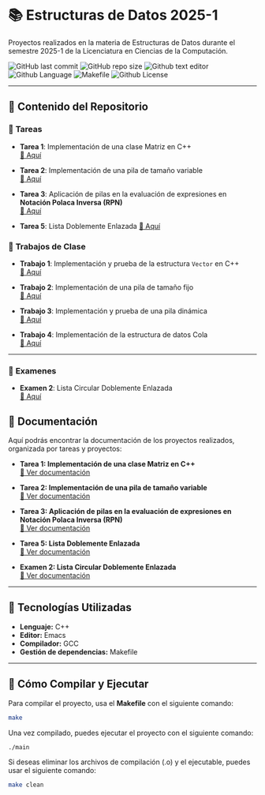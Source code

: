 # 📚 Estructuras de Datos 2025-1
Proyectos realizados en la materia de Estructuras de Datos durante el semestre 2025-1 de la Licenciatura en Ciencias de la Computación.

![GitHub last commit](https://img.shields.io/github/last-commit/ComputerChemistry/Estructuras-de-Datos-2025-1?style=for-the-badge&color=b4befe) 
![GitHub repo size](https://img.shields.io/github/repo-size/ComputerChemistry/Estructuras-de-Datos-2025-1?style=for-the-badge&color=cba6f7) 
![Github text editor](https://img.shields.io/badge/Emacs-%237F5AB6.svg?&style=for-the-badge&logo=gnu-emacs&logoColor=white) 
![Github Language](https://img.shields.io/badge/C%2B%2B-00599C?style=for-the-badge&logo=c%2B%2B&logoColor=white) 
![Makefile](https://img.shields.io/badge/Build-Makefile-89b4fa?style=for-the-badge&logo=gnu&logoColor=white) 
![Github License](https://img.shields.io/badge/MIT-green?style=for-the-badge)

---
## 📂 Contenido del Repositorio  

### 🔹 **Tareas**

- **Tarea 1**: Implementación de una clase Matriz en C++  
  [🔗 Aquí](https://github.com/ComputerChemistry/Estructuras-de-Datos-2025-1/tree/main/Tareas/Tarea01/Tarea01Matriz)

- **Tarea 2**: Implementación de una pila de tamaño variable  
  [🔗 Aquí](https://github.com/ComputerChemistry/Estructuras-de-Datos-2025-1/tree/main/Tareas/Tarea02/Tarea02PilaTamVar)

- **Tarea 3**: Aplicación de pilas en la evaluación de expresiones en **Notación Polaca Inversa (RPN)**  
  [🔗 Aquí](https://github.com/ComputerChemistry/Estructuras-de-Datos-2025-1/tree/main/Tareas/Tarea03/Tarea03AplicaciondePilas)

- **Tarea 5**: Lista Doblemente Enlazada 
  [🔗 Aquí](https://github.com/ComputerChemistry/Estructuras-de-Datos-2025-1/tree/main/Tareas/Tarea05/Tarea05ListaDobleEnlazada)


### 🏫 **Trabajos de Clase**

- **Trabajo 1**: Implementación y prueba de la estructura `Vector` en C++  
  [🔗 Aquí](https://github.com/ComputerChemistry/Estructuras-de-Datos-2025-1/tree/main/Clases/PruebaVector)

- **Trabajo 2**: Implementación de una pila de tamaño fijo  
  [🔗 Aquí](https://github.com/ComputerChemistry/Estructuras-de-Datos-2025-1/tree/main/Clases/PilaTamFijo)

- **Trabajo 3**: Implementación y prueba de una pila dinámica  
  [🔗 Aquí](https://github.com/ComputerChemistry/Estructuras-de-Datos-2025-1/tree/main/Clases/PruebaPilaDinamica)

- **Trabajo 4**: Implementación de la estructura de datos Cola  
  [🔗 Aquí](https://github.com/ComputerChemistry/Estructuras-de-Datos-2025-1/tree/main/Clases/PruebaCola)

---

### 🔹 **Examenes**

  - **Examen 2**: Lista Circular Doblemente Enlazada  
   [🔗 Aquí](https://github.com/ComputerChemistry/Estructuras-de-Datos-2025-1/tree/main/Examenes/Examen02/Examen02ListaCircularDoble)



## 📖 **Documentación**

Aquí podrás encontrar la documentación de los proyectos realizados, organizada por tareas y proyectos:

- **Tarea 1: Implementación de una clase Matriz en C++**  
  [📄 Ver documentación](https://computerchemistry.github.io/Estructuras-de-Datos-2025-1/Tarea01/docs01/index.html)

- **Tarea 2: Implementación de una pila de tamaño variable**  
  [📄 Ver documentación](https://computerchemistry.github.io/Estructuras-de-Datos-2025-1/Tarea02/docs02/index.html)

- **Tarea 3: Aplicación de pilas en la evaluación de expresiones en Notación Polaca Inversa (RPN)**  
  [📄 Ver documentación](https://computerchemistry.github.io/Estructuras-de-Datos-2025-1/Tarea03/docs03/index.html)

- **Tarea 5: Lista Doblemente Enlazada**  
  [📄 Ver documentación](https://computerchemistry.github.io/Estructuras-de-Datos-2025-1/Tarea05/docs05/index.html)

- **Examen 2: Lista Circular Doblemente Enlazada**  
  [📄 Ver documentación](https://computerchemistry.github.io/Estructuras-de-Datos-2025-1/Examen02/docs-examen02/index.html)

---

## 🚀 Tecnologías Utilizadas  

- **Lenguaje:** C++  
- **Editor:** Emacs  
- **Compilador:** GCC  
- **Gestión de dependencias:** Makefile  

---
## 🔨 Cómo Compilar y Ejecutar

Para compilar el proyecto, usa el **Makefile** con el siguiente comando:

```bash
make
```
Una vez compilado, puedes ejecutar el proyecto con el siguiente comando:

```bash
./main
```

Si deseas eliminar los archivos de compilación (.o) y el ejecutable, puedes usar el siguiente comando:
```bash
make clean
```
